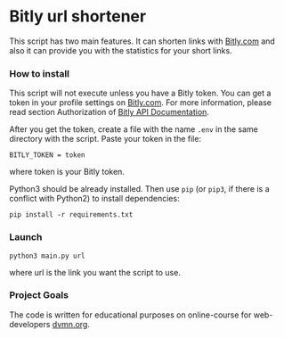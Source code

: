 # Bitly url shortener

This script has two main features. It can shorten links with [Bitly.com](https://bitly.com) and also it can provide you with the statistics for your short links.

### How to install

This script will not execute unless you have a Bitly token. You can get a token in your profile settings on [Bitly.com](https://bitly.com). For more information, please read section Authorization of [Bitly API Documentation](https://dev.bitly.com/v4_documentation.html).

After you get the token, create a file with the name `.env` in the same directory with the script. Paste your token in the file:
```
BITLY_TOKEN = token
```
where token is your Bitly token.

Python3 should be already installed. 
Then use `pip` (or `pip3`, if there is a conflict with Python2) to install dependencies:
```
pip install -r requirements.txt
```

### Launch


```
python3 main.py url
```
where url is the link you want the script to use.

### Project Goals

The code is written for educational purposes on online-course for web-developers [dvmn.org](https://dvmn.org/).

